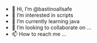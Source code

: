 - 👋 Hi, I’m @bastinoallsafe
- 👀 I’m interested in scripts
- 🌱 I’m currently learning java
- 💞️ I’m looking to collaborate on ...
- 📫 How to reach me ...

<!---
bastinoallsafe/bastinoallsafe is a ✨ special ✨ repository because its `README.md` (this file) appears on your GitHub profile.
You can click the Preview link to take a look at your changes.
--->
